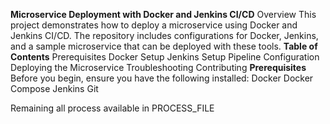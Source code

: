 **Microservice Deployment with Docker and Jenkins CI/CD**
Overview
This project demonstrates how to deploy a microservice using Docker and Jenkins CI/CD. The repository includes configurations for Docker, Jenkins, and a sample microservice that can be deployed with these tools.
**Table of Contents**
Prerequisites
Docker Setup
Jenkins Setup
Pipeline Configuration
Deploying the Microservice
Troubleshooting
Contributing
**Prerequisites**
Before you begin, ensure you have the following installed:
Docker
Docker Compose
Jenkins
Git

Remaining all process available in PROCESS_FILE

